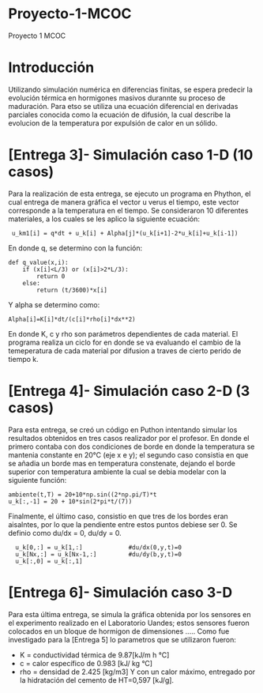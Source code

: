 # Proyecto-1-MCOC
Proyecto 1 MCOC

# Introducción
Utilizando simulación numérica en diferencias finitas, se espera predecir la evolución térmica en hormigones masivos durannte su proceso de maduración.
Para etso se utiliza una ecuación diferencial en derivadas parciales conocida como la ecuación de difusión, la cual describe la evolucion de la temperatura por expulsión de calor en un sólido.

# [Entrega 3]- Simulación caso 1-D (10 casos)
Para la realización de esta entrega, se ejecuto un programa en Phython, el cual entrega de manera gráfica el vector u verus el tiempo, este vector corresponde a la temperatura en el tiempo.
Se consideraron 10 diferentes materiales, a los cuales se les aplico la siguiente ecuación:
```
 u_km1[i] = q*dt + u_k[i] + Alpha[j]*(u_k[i+1]-2*u_k[i]+u_k[i-1])
```
En donde q, se determino con la función:
```
def q_value(x,i):
    if (x[i]<L/3) or (x[i]>2*L/3):
        return 0
    else:
        return (t/3600)*x[i]
```
Y alpha se determino como:
```
Alpha[i]=K[i]*dt/(c[i]*rho[i]*dx**2)
```
En donde K, c y rho son parámetros dependientes de cada material.
El programa realiza un ciclo for en donde se va evaluando el cambio de la temeperatura de cada material por difusion a traves de cierto perido de tiempo k.

# [Entrega 4]- Simulación caso 2-D (3 casos)
Para esta entrega, se creó un código en Puthon intentando simular los resultados obtenidos en tres casos realizador por el profesor. En donde el primero contaba con dos condiciones de borde en donde la temperatura se mantenia constante en 20°C (eje x e y); el segundo caso consistia en que se añadia un borde mas en temperatura constenate, dejando el borde superior con temperatura ambiente la cual se debia  modelar con la siguiente función:
```
ambiente(t,T) = 20+10*np.sin((2*np.pi/T)*t
u_k[:,-1] = 20 + 10*sin(2*pi*t/(7))

```
Finalmente, el último caso, consistio en que tres de los bordes eran aisalntes, por lo que la pendiente entre estos puntos debiese ser 0. Se definio como du/dx = 0, du/dy = 0.

```
  u_k[0,:] = u_k[1,:]             #du/dx(0,y,t)=0
  u_k[Nx,:] = u_k[Nx-1,:]         #du/dy(b,y,t)=0
  u_k[:,0] = u_k[:,1]  

```

# [Entrega 6]- Simulación caso 3-D
Para esta última entrega, se simula la gráfica obtenida por los sensores en el experimento realizado en el Laboratorio Uandes; estos sensores fueron colocados en un bloque de hormigon de dimensiones .....
Como fue investigado para la [Entrega 5] lo parametros que se utilizaron fueron:
- K = conductividad térmica de 9.87[kJ/m h °C]
- c =  calor específico de 0.983 [kJ/ kg °C]
- rho = densidad de 2.425 [kg/m3]
Y con un calor máximo, entregado por la hidratación del cemento de HT=0,597 [kJ/g].
